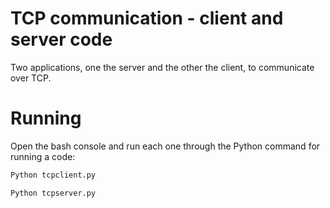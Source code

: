 # TCP communication - client and server code

Two applications, one the server and the other the client, to communicate over TCP.

# Running

Open the bash console and run each one through the Python command for running a code:
```bash
Python tcpclient.py
```

```bash
Python tcpserver.py
```
